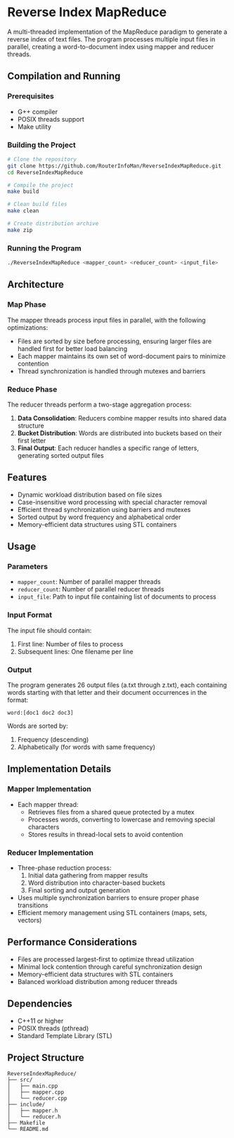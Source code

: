# Reverse Index MapReduce

A multi-threaded implementation of the MapReduce paradigm to generate a reverse index of text files. The program processes multiple input files in parallel, creating a word-to-document index using mapper and reducer threads.

## Compilation and Running

### Prerequisites
- G++ compiler
- POSIX threads support
- Make utility

### Building the Project
```bash
# Clone the repository
git clone https://github.com/RouterInfoMan/ReverseIndexMapReduce.git
cd ReverseIndexMapReduce

# Compile the project
make build

# Clean build files
make clean

# Create distribution archive
make zip
```

### Running the Program
```bash
./ReverseIndexMapReduce <mapper_count> <reducer_count> <input_file>
```

## Architecture

### Map Phase
The mapper threads process input files in parallel, with the following optimizations:
- Files are sorted by size before processing, ensuring larger files are handled first for better load balancing
- Each mapper maintains its own set of word-document pairs to minimize contention
- Thread synchronization is handled through mutexes and barriers

### Reduce Phase
The reducer threads perform a two-stage aggregation process:
1. **Data Consolidation**: Reducers combine mapper results into shared data structure
2. **Bucket Distribution**: Words are distributed into buckets based on their first letter
3. **Final Output**: Each reducer handles a specific range of letters, generating sorted output files

## Features

- Dynamic workload distribution based on file sizes
- Case-insensitive word processing with special character removal
- Efficient thread synchronization using barriers and mutexes
- Sorted output by word frequency and alphabetical order
- Memory-efficient data structures using STL containers

## Usage

### Parameters
- `mapper_count`: Number of parallel mapper threads
- `reducer_count`: Number of parallel reducer threads
- `input_file`: Path to input file containing list of documents to process

### Input Format
The input file should contain:
1. First line: Number of files to process
2. Subsequent lines: One filename per line

### Output
The program generates 26 output files (a.txt through z.txt), each containing words starting with that letter and their document occurrences in the format:
```
word:[doc1 doc2 doc3]
```
Words are sorted by:
1. Frequency (descending)
2. Alphabetically (for words with same frequency)

## Implementation Details

### Mapper Implementation
- Each mapper thread:
  - Retrieves files from a shared queue protected by a mutex
  - Processes words, converting to lowercase and removing special characters
  - Stores results in thread-local sets to avoid contention

### Reducer Implementation
- Three-phase reduction process:
  1. Initial data gathering from mapper results
  2. Word distribution into character-based buckets
  3. Final sorting and output generation
- Uses multiple synchronization barriers to ensure proper phase transitions
- Efficient memory management using STL containers (maps, sets, vectors)

## Performance Considerations

- Files are processed largest-first to optimize thread utilization
- Minimal lock contention through careful synchronization design
- Memory-efficient data structures with STL containers
- Balanced workload distribution among reducer threads

## Dependencies

- C++11 or higher
- POSIX threads (pthread)
- Standard Template Library (STL)

## Project Structure
```
ReverseIndexMapReduce/
├── src/
│   ├── main.cpp
│   ├── mapper.cpp
│   └── reducer.cpp
├── include/
│   ├── mapper.h
│   └── reducer.h
├── Makefile
└── README.md
```